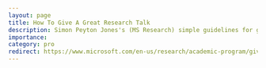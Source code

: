 ```yaml
---
layout: page
title: How To Give A Great Research Talk
description: Simon Peyton Jones's (MS Research) simple guidelines for giving talks
importance:
category: pro
redirect: https://www.microsoft.com/en-us/research/academic-program/give-great-research-talk/
---
```


